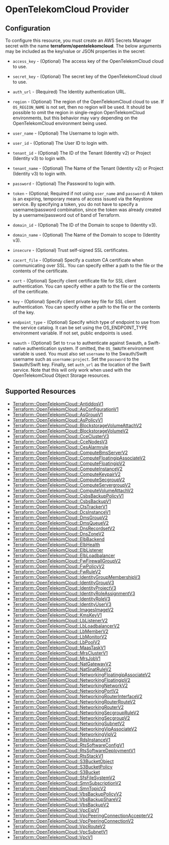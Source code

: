 # OpenTelekomCloud Provider

## Configuration

To configure this resource, you must create an AWS Secrets Manager secret with the name **terraform/opentelekomcloud**. The below arguments may be included as the key/value or JSON properties in the secret:

* `access_key` - (Optional) The access key of the OpenTelekomCloud cloud to use.

* `secret_key` - (Optional) The secret key of the OpenTelekomCloud cloud to use.

* `auth_url` - (Required) The Identity authentication URL.

* `region` - (Optional) The region of the OpenTelekomCloud cloud to use. If `OS_REGION_NAME` is
  not set, then no region will be used. It should be possible to omit the
  region in single-region OpenTelekomCloud environments, but this behavior may vary
  depending on the OpenTelekomCloud environment being used.

* `user_name` - (Optional) The Username to login with.

* `user_id` - (Optional) The User ID to login with.

* `tenant_id` - (Optional) The ID of the Tenant (Identity v2) or Project
  (Identity v3) to login with.

* `tenant_name` - (Optional) The Name of the Tenant (Identity v2) or Project
  (Identity v3) to login with.

* `password` - (Optional) The Password to login with.

* `token` - (Optional; Required if not using `user_name` and `password`)
  A token is an expiring, temporary means of access issued via the Keystone
  service. By specifying a token, you do not have to specify a username/password
  combination, since the token was already created by a username/password out of
  band of Terraform.

* `domain_id` - (Optional) The ID of the Domain to scope to (Identity v3).

* `domain_name` - (Optional) The Name of the Domain to scope to (Identity v3).

* `insecure` - (Optional) Trust self-signed SSL certificates.

* `cacert_file` - (Optional) Specify a custom CA certificate when communicating
  over SSL. You can specify either a path to the file or the contents of the
  certificate.

* `cert` - (Optional) Specify client certificate file for SSL client
  authentication. You can specify either a path to the file or the contents of
  the certificate.

* `key` - (Optional) Specify client private key file for SSL client
  authentication. You can specify either a path to the file or the contents of
  the key.

* `endpoint_type` - (Optional) Specify which type of endpoint to use from the
  service catalog. It can be set using the OS_ENDPOINT_TYPE environment
  variable. If not set, public endpoints is used.

* `swauth` - (Optional) Set to `true` to authenticate against Swauth, a
  Swift-native authentication system. If omitted, the `OS_SWAUTH` environment
  variable is used. You must also set `username` to the Swauth/Swift username
  such as `username:project`. Set the `password` to the Swauth/Swift key.
  Finally, set `auth_url` as the location of the Swift service. Note that this
  will only work when used with the OpenTelekomCloud Object Storage resources.


## Supported Resources

* [Terraform::OpenTelekomCloud::AntiddosV1](AntiddosV1.md)
* [Terraform::OpenTelekomCloud::AsConfigurationV1](AsConfigurationV1.md)
* [Terraform::OpenTelekomCloud::AsGroupV1](AsGroupV1.md)
* [Terraform::OpenTelekomCloud::AsPolicyV1](AsPolicyV1.md)
* [Terraform::OpenTelekomCloud::BlockstorageVolumeAttachV2](BlockstorageVolumeAttachV2.md)
* [Terraform::OpenTelekomCloud::BlockstorageVolumeV2](BlockstorageVolumeV2.md)
* [Terraform::OpenTelekomCloud::CceClusterV3](CceClusterV3.md)
* [Terraform::OpenTelekomCloud::CceNodesV3](CceNodesV3.md)
* [Terraform::OpenTelekomCloud::CesAlarmrule](CesAlarmrule.md)
* [Terraform::OpenTelekomCloud::ComputeBmsServerV2](ComputeBmsServerV2.md)
* [Terraform::OpenTelekomCloud::ComputeFloatingipAssociateV2](ComputeFloatingipAssociateV2.md)
* [Terraform::OpenTelekomCloud::ComputeFloatingipV2](ComputeFloatingipV2.md)
* [Terraform::OpenTelekomCloud::ComputeInstanceV2](ComputeInstanceV2.md)
* [Terraform::OpenTelekomCloud::ComputeKeypairV2](ComputeKeypairV2.md)
* [Terraform::OpenTelekomCloud::ComputeSecgroupV2](ComputeSecgroupV2.md)
* [Terraform::OpenTelekomCloud::ComputeServergroupV2](ComputeServergroupV2.md)
* [Terraform::OpenTelekomCloud::ComputeVolumeAttachV2](ComputeVolumeAttachV2.md)
* [Terraform::OpenTelekomCloud::CsbsBackupPolicyV1](CsbsBackupPolicyV1.md)
* [Terraform::OpenTelekomCloud::CsbsBackupV1](CsbsBackupV1.md)
* [Terraform::OpenTelekomCloud::CtsTrackerV1](CtsTrackerV1.md)
* [Terraform::OpenTelekomCloud::DcsInstanceV1](DcsInstanceV1.md)
* [Terraform::OpenTelekomCloud::DmsGroupV2](DmsGroupV2.md)
* [Terraform::OpenTelekomCloud::DmsQueueV2](DmsQueueV2.md)
* [Terraform::OpenTelekomCloud::DnsRecordsetV2](DnsRecordsetV2.md)
* [Terraform::OpenTelekomCloud::DnsZoneV2](DnsZoneV2.md)
* [Terraform::OpenTelekomCloud::ElbBackend](ElbBackend.md)
* [Terraform::OpenTelekomCloud::ElbHealth](ElbHealth.md)
* [Terraform::OpenTelekomCloud::ElbListener](ElbListener.md)
* [Terraform::OpenTelekomCloud::ElbLoadbalancer](ElbLoadbalancer.md)
* [Terraform::OpenTelekomCloud::FwFirewallGroupV2](FwFirewallGroupV2.md)
* [Terraform::OpenTelekomCloud::FwPolicyV2](FwPolicyV2.md)
* [Terraform::OpenTelekomCloud::FwRuleV2](FwRuleV2.md)
* [Terraform::OpenTelekomCloud::IdentityGroupMembershipV3](IdentityGroupMembershipV3.md)
* [Terraform::OpenTelekomCloud::IdentityGroupV3](IdentityGroupV3.md)
* [Terraform::OpenTelekomCloud::IdentityProjectV3](IdentityProjectV3.md)
* [Terraform::OpenTelekomCloud::IdentityRoleAssignmentV3](IdentityRoleAssignmentV3.md)
* [Terraform::OpenTelekomCloud::IdentityRoleV3](IdentityRoleV3.md)
* [Terraform::OpenTelekomCloud::IdentityUserV3](IdentityUserV3.md)
* [Terraform::OpenTelekomCloud::ImagesImageV2](ImagesImageV2.md)
* [Terraform::OpenTelekomCloud::KmsKeyV1](KmsKeyV1.md)
* [Terraform::OpenTelekomCloud::LbListenerV2](LbListenerV2.md)
* [Terraform::OpenTelekomCloud::LbLoadbalancerV2](LbLoadbalancerV2.md)
* [Terraform::OpenTelekomCloud::LbMemberV2](LbMemberV2.md)
* [Terraform::OpenTelekomCloud::LbMonitorV2](LbMonitorV2.md)
* [Terraform::OpenTelekomCloud::LbPoolV2](LbPoolV2.md)
* [Terraform::OpenTelekomCloud::MaasTaskV1](MaasTaskV1.md)
* [Terraform::OpenTelekomCloud::MrsClusterV1](MrsClusterV1.md)
* [Terraform::OpenTelekomCloud::MrsJobV1](MrsJobV1.md)
* [Terraform::OpenTelekomCloud::NatGatewayV2](NatGatewayV2.md)
* [Terraform::OpenTelekomCloud::NatSnatRuleV2](NatSnatRuleV2.md)
* [Terraform::OpenTelekomCloud::NetworkingFloatingipAssociateV2](NetworkingFloatingipAssociateV2.md)
* [Terraform::OpenTelekomCloud::NetworkingFloatingipV2](NetworkingFloatingipV2.md)
* [Terraform::OpenTelekomCloud::NetworkingNetworkV2](NetworkingNetworkV2.md)
* [Terraform::OpenTelekomCloud::NetworkingPortV2](NetworkingPortV2.md)
* [Terraform::OpenTelekomCloud::NetworkingRouterInterfaceV2](NetworkingRouterInterfaceV2.md)
* [Terraform::OpenTelekomCloud::NetworkingRouterRouteV2](NetworkingRouterRouteV2.md)
* [Terraform::OpenTelekomCloud::NetworkingRouterV2](NetworkingRouterV2.md)
* [Terraform::OpenTelekomCloud::NetworkingSecgroupRuleV2](NetworkingSecgroupRuleV2.md)
* [Terraform::OpenTelekomCloud::NetworkingSecgroupV2](NetworkingSecgroupV2.md)
* [Terraform::OpenTelekomCloud::NetworkingSubnetV2](NetworkingSubnetV2.md)
* [Terraform::OpenTelekomCloud::NetworkingVipAssociateV2](NetworkingVipAssociateV2.md)
* [Terraform::OpenTelekomCloud::NetworkingVipV2](NetworkingVipV2.md)
* [Terraform::OpenTelekomCloud::RdsInstanceV1](RdsInstanceV1.md)
* [Terraform::OpenTelekomCloud::RtsSoftwareConfigV1](RtsSoftwareConfigV1.md)
* [Terraform::OpenTelekomCloud::RtsSoftwareDeploymentV1](RtsSoftwareDeploymentV1.md)
* [Terraform::OpenTelekomCloud::RtsStackV1](RtsStackV1.md)
* [Terraform::OpenTelekomCloud::S3BucketObject](S3BucketObject.md)
* [Terraform::OpenTelekomCloud::S3BucketPolicy](S3BucketPolicy.md)
* [Terraform::OpenTelekomCloud::S3Bucket](S3Bucket.md)
* [Terraform::OpenTelekomCloud::SfsFileSystemV2](SfsFileSystemV2.md)
* [Terraform::OpenTelekomCloud::SmnSubscriptionV2](SmnSubscriptionV2.md)
* [Terraform::OpenTelekomCloud::SmnTopicV2](SmnTopicV2.md)
* [Terraform::OpenTelekomCloud::VbsBackupPolicyV2](VbsBackupPolicyV2.md)
* [Terraform::OpenTelekomCloud::VbsBackupShareV2](VbsBackupShareV2.md)
* [Terraform::OpenTelekomCloud::VbsBackupV2](VbsBackupV2.md)
* [Terraform::OpenTelekomCloud::VpcEipV1](VpcEipV1.md)
* [Terraform::OpenTelekomCloud::VpcPeeringConnectionAccepterV2](VpcPeeringConnectionAccepterV2.md)
* [Terraform::OpenTelekomCloud::VpcPeeringConnectionV2](VpcPeeringConnectionV2.md)
* [Terraform::OpenTelekomCloud::VpcRouteV2](VpcRouteV2.md)
* [Terraform::OpenTelekomCloud::VpcSubnetV1](VpcSubnetV1.md)
* [Terraform::OpenTelekomCloud::VpcV1](VpcV1.md)